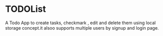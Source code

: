 # TODOList
 A Todo App to create tasks, checkmark , edit and delete them using local storage concept.it alsoo supports multiple users by signup and login page.
